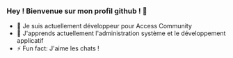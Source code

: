 ### Hey ! Bienvenue sur mon profil github ! 👋

- 🔭 Je suis actuellement développeur pour Access Community
- 🌱 J'apprends actuellement l'administration système et le développement applicatif
- ⚡ Fun fact: J'aime les chats !
